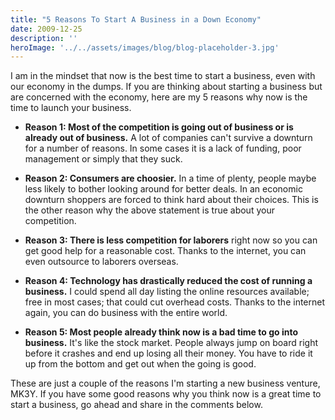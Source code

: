```yaml
---
title: "5 Reasons To Start A Business in a Down Economy"
date: 2009-12-25
description: ''
heroImage: '../../assets/images/blog/blog-placeholder-3.jpg'
---
```


I am in the mindset that now is the best time to start a business, even with our economy in the dumps. If you are thinking about starting a business but are concerned with the economy, here are my 5 reasons why now is the time to launch your business.

* **Reason 1: Most of the competition is going out of business or is already out of business.** A lot of companies can't survive a downturn for a number of reasons. In some cases it is a lack of funding, poor management or simply that they suck.

* **Reason 2: Consumers are choosier.** In a time of plenty, people maybe less likely to bother looking around for better deals. In an economic downturn shoppers are forced to think hard about their choices. This is the other reason why the above statement is true about your competition.

* **Reason 3: There is less competition for laborers** right now so you can get good help for a reasonable cost. Thanks to the internet, you can even outsource to laborers overseas.

* **Reason 4: Technology has drastically reduced the cost of running a business.** I could spend all day listing the online resources available; free in most cases; that could cut overhead costs. Thanks to the internet again, you can do business with the entire world.
          
* **Reason 5: Most people already think now is a bad time to go into business.** It's like the stock market. People always jump on board right before it crashes and end up losing all their money. You have to ride it up from the bottom and get out when the going is good.             
                   
These are just a couple of the reasons I'm starting a new business venture, MK3Y. If you have some good reasons why you think now is a great time to start a business, go ahead and share in the comments below.
